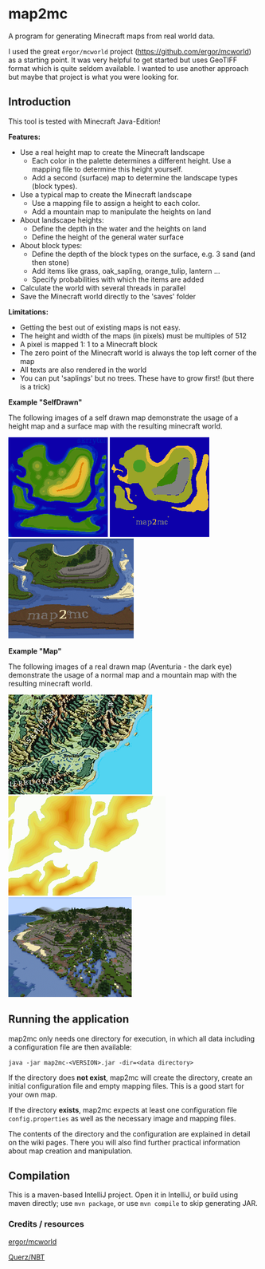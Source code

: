 # map2mc

A program for generating Minecraft maps from real world data.

I used the great `ergor/mcworld` project (https://github.com/ergor/mcworld) as a starting point. 
It was very helpful to get started but uses GeoTIFF format which is quite seldom available. 
I wanted to use another approach but maybe that project is what you were looking for.  

## Introduction

This tool is tested with Minecraft Java-Edition!

__Features:__

- Use a real height map to create the Minecraft landscape
  - Each color in the palette determines a different height. Use a mapping file to determine this height yourself.
  - Add a second (surface) map to determine the landscape types (block types).
- Use a typical map to create the Minecraft landscape
  - Use a mapping file to assign a height to each color.
  - Add a mountain map to manipulate the heights on land
- About landscape heights:
  - Define the depth in the water and the heights on land
  - Define the height of the general water surface
- About block types:
  - Define the depth of the block types on the surface, e.g. 3 sand (and then stone)
  - Add items like grass, oak_sapling, orange_tulip, lantern ...
  - Specify probabilities with which the items are added
- Calculate the world with several threads in parallel
- Save the Minecraft world directly to the 'saves' folder

__Limitations:__

- Getting the best out of existing maps is not easy.
- The height and width of the maps (in pixels) must be multiples of 512
- A pixel is mapped 1: 1 to a Minecraft block
- The zero point of the Minecraft world is always the top left corner of the map
- All texts are also rendered in the world
- You can put 'saplings' but no trees. These have to grow first! (but there is a trick)


__Example "SelfDrawn"__

The following images of a self drawn map demonstrate the usage of 
a height map and a surface map with the resulting minecraft world.

![Height Map][selfdrawn_terrain]
![Surface Map][selfdrawn_surface]
![Minecraft][selfdrawn_mcworld]

[selfdrawn_terrain]: doc/images/selfdrawn-terrain-small.bmp "surface bitmap"
[selfdrawn_surface]: doc/images/selfdrawn-surface-small.bmp "terrain bitmap"
[selfdrawn_mcworld]: doc/images/selfdrawn-mcworld-small.png "terrain bitmap"

__Example "Map"__

The following images of a real drawn map (Aventuria - the dark eye) demonstrate the usage of 
a normal map and a mountain map with the resulting minecraft world.

![Normal Map][realmap_terrain]
![Mountains Map][realmap_mountains]
![Minecraft][realmap_mcworld]

[realmap_terrain]: doc/images/realmap-terrain-small.bmp "surface bitmap"
[realmap_mountains]: doc/images/realmap-mountains-small.bmp "terrain bitmap"
[realmap_mcworld]: doc/images/realmap-mcworld-small.png "terrain bitmap"


## Running the application

map2mc only needs one directory for execution, in which all data including a configuration file are then available:

```
java -jar map2mc-<VERSION>.jar -dir=<data directory>
```

If the directory does __not exist__, map2mc will create the directory, create an initial configuration file and empty mapping files. This is a good start for your own map.

If the directory __exists__, map2mc expects at least one configuration file `config.properties` as well as the necessary image and mapping files.

The contents of the directory and the configuration are explained in detail on the wiki pages. 
There you will also find further practical information about map creation and manipulation.

## Compilation

This is a maven-based IntelliJ project. Open it in IntelliJ, or build using maven directly; use `mvn package`, 
or use `mvn compile` to skip generating JAR.

### Credits / resources

[ergor/mcworld](https://github.com/ergor/mcworld)

[Querz/NBT](https://github.com/Querz/NBT)

[Wiki]: https://github.com/Skrrytch/map2mc/wiki/